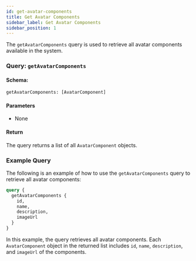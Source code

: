 ```yaml
---
id: get-avatar-components
title: Get Avatar Components
sidebar_label: Get Avatar Components
sidebar_position: 1
---
```


The `getAvatarComponents` query is used to retrieve all avatar components available in the system.

### Query: `getAvatarComponents`

#### Schema:
```graphql
getAvatarComponents: [AvatarComponent]
```

#### Parameters

- None

#### Return

The query returns a list of all `AvatarComponent` objects.

### Example Query

The following is an example of how to use the `getAvatarComponents` query to retrieve all avatar components:

```graphql
query {
  getAvatarComponents {
    id,
    name,
    description,
    imageUrl
  }
}
```

In this example, the query retrieves all avatar components. Each `AvatarComponent` object in the returned list includes `id`, `name`, `description`, and `imageUrl` of the components.